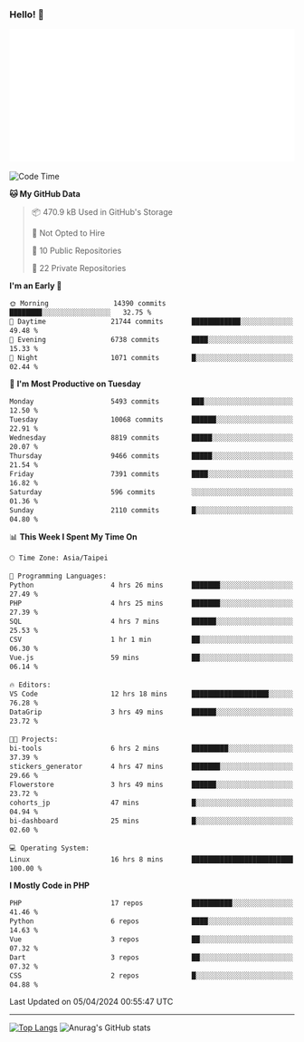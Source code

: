 ### Hello! 👋

![Metrics](/metrics.classic.svg)

<!--START_SECTION:waka-->
![Code Time](http://img.shields.io/badge/Code%20Time-1%2C284%20hrs%2051%20mins-blue)

**🐱 My GitHub Data** 

> 📦 470.9 kB Used in GitHub's Storage 
 > 
> 🚫 Not Opted to Hire
 > 
> 📜 10 Public Repositories 
 > 
> 🔑 22 Private Repositories 
 > 
**I'm an Early 🐤** 

```text
🌞 Morning                14390 commits       ████████░░░░░░░░░░░░░░░░░   32.75 % 
🌆 Daytime                21744 commits       ████████████░░░░░░░░░░░░░   49.48 % 
🌃 Evening                6738 commits        ████░░░░░░░░░░░░░░░░░░░░░   15.33 % 
🌙 Night                  1071 commits        █░░░░░░░░░░░░░░░░░░░░░░░░   02.44 % 
```
📅 **I'm Most Productive on Tuesday** 

```text
Monday                   5493 commits        ███░░░░░░░░░░░░░░░░░░░░░░   12.50 % 
Tuesday                  10068 commits       ██████░░░░░░░░░░░░░░░░░░░   22.91 % 
Wednesday                8819 commits        █████░░░░░░░░░░░░░░░░░░░░   20.07 % 
Thursday                 9466 commits        █████░░░░░░░░░░░░░░░░░░░░   21.54 % 
Friday                   7391 commits        ████░░░░░░░░░░░░░░░░░░░░░   16.82 % 
Saturday                 596 commits         ░░░░░░░░░░░░░░░░░░░░░░░░░   01.36 % 
Sunday                   2110 commits        █░░░░░░░░░░░░░░░░░░░░░░░░   04.80 % 
```


📊 **This Week I Spent My Time On** 

```text
🕑︎ Time Zone: Asia/Taipei

💬 Programming Languages: 
Python                   4 hrs 26 mins       ███████░░░░░░░░░░░░░░░░░░   27.49 % 
PHP                      4 hrs 25 mins       ███████░░░░░░░░░░░░░░░░░░   27.39 % 
SQL                      4 hrs 7 mins        ██████░░░░░░░░░░░░░░░░░░░   25.53 % 
CSV                      1 hr 1 min          ██░░░░░░░░░░░░░░░░░░░░░░░   06.30 % 
Vue.js                   59 mins             ██░░░░░░░░░░░░░░░░░░░░░░░   06.14 % 

🔥 Editors: 
VS Code                  12 hrs 18 mins      ███████████████████░░░░░░   76.28 % 
DataGrip                 3 hrs 49 mins       ██████░░░░░░░░░░░░░░░░░░░   23.72 % 

🐱‍💻 Projects: 
bi-tools                 6 hrs 2 mins        █████████░░░░░░░░░░░░░░░░   37.39 % 
stickers_generator       4 hrs 47 mins       ███████░░░░░░░░░░░░░░░░░░   29.66 % 
Flowerstore              3 hrs 49 mins       ██████░░░░░░░░░░░░░░░░░░░   23.72 % 
cohorts_jp               47 mins             █░░░░░░░░░░░░░░░░░░░░░░░░   04.94 % 
bi-dashboard             25 mins             █░░░░░░░░░░░░░░░░░░░░░░░░   02.60 % 

💻 Operating System: 
Linux                    16 hrs 8 mins       █████████████████████████   100.00 % 
```

**I Mostly Code in PHP** 

```text
PHP                      17 repos            ██████████░░░░░░░░░░░░░░░   41.46 % 
Python                   6 repos             ████░░░░░░░░░░░░░░░░░░░░░   14.63 % 
Vue                      3 repos             ██░░░░░░░░░░░░░░░░░░░░░░░   07.32 % 
Dart                     3 repos             ██░░░░░░░░░░░░░░░░░░░░░░░   07.32 % 
CSS                      2 repos             █░░░░░░░░░░░░░░░░░░░░░░░░   04.88 % 
```




 Last Updated on 05/04/2024 00:55:47 UTC
<!--END_SECTION:waka-->

<hr>

<span style="display:inline-block">[![Top Langs](https://github-readme-stats.vercel.app/api/top-langs/?username=maureendadap&layout=compact&theme=transparent)](https://github.com/anuraghazra/github-readme-stats)</span>
<span style="display:inline-block">![Anurag's GitHub stats](https://github-readme-stats.vercel.app/api?username=maureendadap&show_icons=true&theme=transparent&count_private=true)</span>

<!--
**MaureenDadap/maureendadap** is a ✨ _special_ ✨ repository because its `README.md` (this file) appears on your GitHub profile.

Here are some ideas to get you started:

- 🔭 I’m currently working on ...
- 🌱 I’m currently learning ...
- 👯 I’m looking to collaborate on ...
- 🤔 I’m looking for help with ...
- 💬 Ask me about ...
- 📫 How to reach me: ...
- 😄 Pronouns: ...
- ⚡ Fun fact: ...
-->
